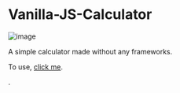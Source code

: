 # Vanilla-JS-Calculator

![image](https://user-images.githubusercontent.com/59669650/133893007-7bdbede6-ff74-4080-8060-31903426e4e4.png)

A simple calculator made without any frameworks.

To use, [click me](https://juliosergiofs.github.io/Vanilla-JS-Calculator/).

.
